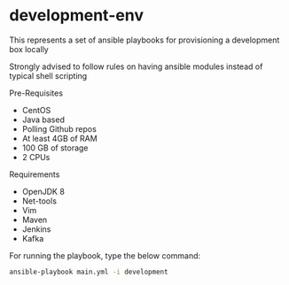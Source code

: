 # development-env

This represents a set of ansible playbooks for provisioning a development box locally

Strongly advised to follow rules on having ansible modules instead of typical shell scripting

Pre-Requisites

- CentOS
- Java based
- Polling Github repos
- At least 4GB of RAM
- 100 GB of storage
- 2 CPUs

Requirements

- OpenJDK 8
- Net-tools
- Vim
- Maven
- Jenkins
- Kafka

For running the playbook, type the below command:

```bash
ansible-playbook main.yml -i development
```
